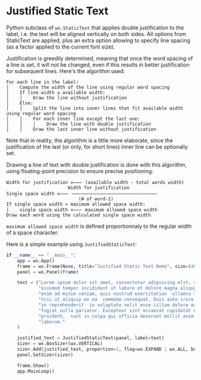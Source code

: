 # Justified Static Text
Python subclass of `wx.StaticText` that applies double justification to the label, i.e. the text will be aligned vertically on both sides. All options from StaticText are applied, plus an extra option allowing to specify line
spacing (as a factor applied to the current font size).

Justification is greedily determined, meaning that once the word spacing of a line is set, it will not be changed, even if this results in better justification for subsequent lines. Here's the algorithm used:
```
For each line in the label: 
│    Compute the width of the line using regular word spacing
│    If line width ≤ available width:
│    │    Draw the line without justification
│    Else:
│    │    Split the line into inner lines that fit available width using regular word spacing
│    │    For each inner line except the last one:
│    │    │    Draw the line with double justification
│    │    Draw the last inner line without justification
```

Note that in reality, the algorithm is a little more elaborate, since the justification of the last (or only, for short lines) inner line can be optionally set.

Drawing a line of text with double justification is done with this algorithm, using floating-point precision to ensure precise positioning:<br>
```
Width for justification 🡐 (available width - total words width)
                       Width for justification
Single space width 🡐 ⸺⸺⸺⸺⸺⸺⸺⸺⸺⸺
                           (# of word-1)
If single space width > maximum allowed space width:
│    single space width 🡐 maximum allowed space width
Draw each word using the calculated single space width
```
`maximum allowed space width` is defined proportionnaly to the regular width of a space character.

Here is a simple example using `JustifiedStaticText`:
```python
if __name__ == "__main__":
    app = wx.App()
    frame = wx.Frame(None, title="Justified Static Text Demo", size=(400, 300))
    panel = wx.Panel(frame)

    text = ("Lorem ipsum dolor sit amet, consectetur adipiscing elit, sed  do "
            "eiusmod tempor incididunt ut labore et dolore magna aliqua. Ut "
            "enim ad minim veniam, quis nostrud exercitation  ullamco laboris "
            "nisi ut aliquip ex ea  commodo consequat. Duis aute irure dolor "
            "in reprehenderit  in voluptate velit esse cillum dolore eu "
            "fugiat nulla pariatur. Excepteur sint occaecat cupidatat non "
            "proident,  sunt in culpa qui officia deserunt mollit anim id est "
            "laborum."
    )

    justified_text = JustifiedStaticText(panel, label=text)
    sizer = wx.BoxSizer(wx.VERTICAL)    
    sizer.Add(justified_text, proportion=1, flag=wx.EXPAND | wx.ALL, border=10)
    panel.SetSizer(sizer)

    frame.Show()
    app.MainLoop()
```

    

